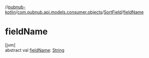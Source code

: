 //[pubnub-kotlin](../../../index.md)/[com.pubnub.api.models.consumer.objects](../index.md)/[SortField](index.md)/[fieldName](field-name.md)

# fieldName

[jvm]\
abstract val [fieldName](field-name.md): [String](https://kotlinlang.org/api/latest/jvm/stdlib/kotlin/-string/index.html)

